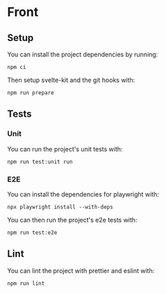 # Front

## Setup

You can install the project dependencies by running:

```shell
npm ci
```

Then setup svelte-kit and the git hooks with:

```shell
npm run prepare
```

## Tests

### Unit

You can run the project's unit tests with:

```shell
npm run test:unit run
```

### E2E

You can install the dependencies for playwright with:

```shell
npx playwright install --with-deps
```

You can then run the project's e2e tests with:

```shell
npm run test:e2e
```

## Lint

You can lint the project with prettier and eslint with:

```shell
npm run lint
```
